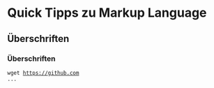 # Quick Tipps zu Markup Language

## Überschriften

### Überschriften

<code>wget https://github.com ...</code>


